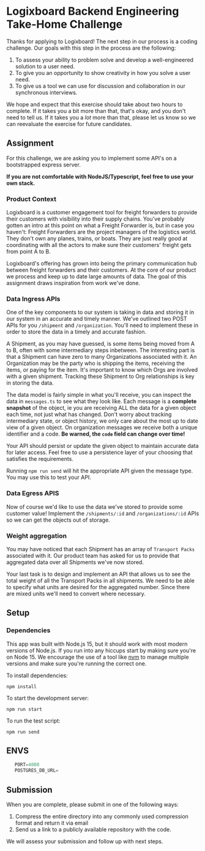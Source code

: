# Logixboard Backend Engineering Take-Home Challenge

Thanks for applying to Logixboard! The next step in our process is a coding challenge. Our goals
with this step in the process are the following:

1. To assess your ability to problem solve and develop a well-engineered solution to a user need.
1. To give you an opportunity to show creativity in how you solve a user need.
1. To give us a tool we can use for discussion and collaboration in our synchronous interviews.

We hope and expect that this exercise should take about two hours to complete. If it takes you a
bit more than that, that's okay, and you don't need to tell us. If it takes you a _lot_ more than
that, please let us know so we can reevaluate the exercise for future candidates.

## Assignment

For this challenge, we are asking you to implement some API's on a bootstrapped express server.

**If you are not comfortable with NodeJS/Typescript, feel free to use your own stack.**

### Product Context

Logixboard is a customer engagement tool for freight forwarders to provide their customers with
visibility into their supply chains. You've probably gotten an intro at this point on what a
Freight Forwarder is, but in case you haven't: Freight Forwarders are the project managers of the
logistics world. They don't own any planes, trains, or boats. They are just really good at
coordinating with all the actors to make sure their customers' freight gets from point A to B.

Logixboard's offering has grown into being the primary communication hub between freight
forwarders and their customers. At the core of our product we process and keep up to date large amounts of data.
The goal of this assignment draws inspiration from work we've done.

### Data Ingress APIs

One of the key components to our system is taking in data and storing it in our system in an accurate and timely manner.
We've outlined two POST APIs for you `/shipment` and `/organization`. You'll need to implement these in order
to store the data in a timely and accurate fashion.

A Shipment, as you may have guessed, is some items being moved from A to B, often with some intermediary steps inbetween.
The interesting part is that a Shipment can have zero to many Organizations associated with it. An Organization may be the
party who is shipping the items, receiving the items, or paying for the item. It's important to know which Orgs
are involved with a given shipment. Tracking these Shipment to Org relationships is key in storing the data.

The data model is fairly simple in what you'll receive, you can inspect the data in `messages.ts` to see what they look like. Each message is a **complete snapshot** of the object, ie you are receiving ALL the data for a given object each time, not just what has changed.
Don't worry about tracking intermediary state, or object history, we only care about the most up to date view of a given object.
On organization messages we receive both a unique identifier and a code. **Be warned, the `code` field can change over time!**

Your API should persist or update the given object to maintain accurate data for later access. Feel free to use a persistence layer of your choosing that satisfies the requirements.

Running `npm run send` will hit the appropriate API given the message type. You may use this to test your API.

### Data Egress APIS

Now of course we'd like to use the data we've stored to provide some customer value! Implement the
`/shipments/:id` and `/organizations/:id` APIs so we can get the objects out of storage.

### Weight aggregation

You may have noticed that each Shipment has an array of `Transport Packs` associated with it. Our product team
has asked for us to provide that aggregated data over all Shipments we've now stored.

Your last task is to design and implement an API that allows us to see the total weight of all the Transport Packs
in all shipments. We need to be able to specify what units are desired for the aggregated number. Since there are
mixed units we'll need to convert where necessary.

## Setup

### Dependencies

This app was built with Node.js 15, but it should work with most modern versions of Node.js. If
you run into any hiccups start by making sure you're on Node 15. We encourage the use of a tool
like [nvm](https://github.com/nvm-sh/nvm#installing-and-updating) to manage multiple versions and
make sure you're running the correct one.

To install dependencies:

```
npm install
```

To start the development server:

```
npm run start
```

To run the test script:

```
npm run send
```


## ENVS
```python
   PORT=4000
   POSTGRES_DB_URL=
```

## Submission

When you are complete, please submit in one of the following ways:

1. Compress the entire directory into any commonly used compression format and return it via
   email
2. Send us a link to a publicly available repository with the code.

We will assess your submission and follow up with next steps.
